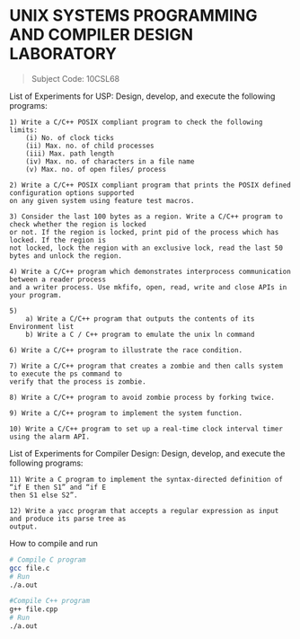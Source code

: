 # UNIX SYSTEMS PROGRAMMING AND COMPILER DESIGN LABORATORY
> Subject Code: 10CSL68

List of Experiments for USP: Design, develop, and execute the following programs:

	1) Write a C/C++ POSIX compliant program to check the following limits:
		(i) No. of clock ticks
		(ii) Max. no. of child processes
		(iii) Max. path length
		(iv) Max. no. of characters in a file name
		(v) Max. no. of open files/ process

	2) Write a C/C++ POSIX compliant program that prints the POSIX defined configuration options supported 
	on any given system using feature test macros.

	3) Consider the last 100 bytes as a region. Write a C/C++ program to check whether the region is locked 
	or not. If the region is locked, print pid of the process which has locked. If the region is 
	not locked, lock the region with an exclusive lock, read the last 50 bytes and unlock the region.

	4) Write a C/C++ program which demonstrates interprocess communication between a reader process 
	and a writer process. Use mkfifo, open, read, write and close APIs in your program.
	
	5) 
		a) Write a C/C++ program that outputs the contents of its Environment list
		b) Write a C / C++ program to emulate the unix ln command

	6) Write a C/C++ program to illustrate the race condition.

	7) Write a C/C++ program that creates a zombie and then calls system to execute the ps command to 
	verify that the process is zombie.

	8) Write a C/C++ program to avoid zombie process by forking twice.

	9) Write a C/C++ program to implement the system function.

	10) Write a C/C++ program to set up a real-time clock interval timer using the alarm API.

List of Experiments for Compiler Design: Design, develop, and execute the following programs:

	11) Write a C program to implement the syntax-directed definition of “if E then S1” and “if E 
	then S1 else S2”.

	12) Write a yacc program that accepts a regular expression as input and produce its parse tree as 
	output.


How to compile and run

```bash
# Compile C program
gcc file.c
# Run
./a.out

#Compile C++ program
g++ file.cpp
# Run
./a.out 

```